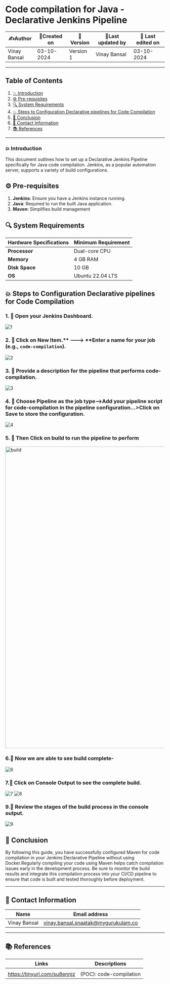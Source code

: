 
# Code compilation for Java - Declarative Jenkins Pipeline  


| ✍️Author      | 📅Created on  |📌 Version    | 📝Last updated by |📅 Last edited on |
|-------------|-------------|------------|-----------------|----------------|
| Vinay Bansal | 03-10-2024  | Version 1  | Vinay Bansal    | 03-10-2024     |

---
## Table of Contents
1. [💥 Introduction](#-introduction)
2. [⚙ Pre-requisites](#-pre-requisites)
3. [🔍 System Requirements](#-system-requirements)
4. [💥 Steps to Configuration Declarative pipelines for Code Compilation](#-steps-to-configuration-declarative-pipelines-for-code-compilation)
5. [📛 Conclusion](#-conclusion)
6. [📧 Contact Information](#-contact-information)
7. [📚 References](#-references)

---
### 💥 Introduction
This document outlines how to set up a Declarative Jenkins Pipeline specifically for Java code compilation. Jenkins, as a popular automation server, supports a variety of build configurations.


## ⚙ Pre-requisites
1. **Jenkins**: Ensure you have a Jenkins instance running.
2. **Java**: Required to run the built Java application.
3. **Maven**: Simplifies build management

## 🔍 System Requirements
| Hardware Specifications | Minimum Requirement  |
|-------------------|---------------------------|
| **Processor**     | Dual-core CPU             | 
| **Memory**        | 4 GB RAM                  | 
| **Disk Space**    | 10 GB                      | 
| **OS**            |Ubuntu 22.04 LTS           |


## 💥 Steps to Configuration Declarative pipelines for Code Compilation

### 1. 🚀 Open your Jenkins Dashboard.
![1](https://github.com/user-attachments/assets/59bb5e6e-68e1-4d41-8147-cd7acceeb2d8)

### 2. 🚀 Click on **New Item**.** ---> **Enter a name for your job (e.g., `code-compilation`).
![2](https://github.com/user-attachments/assets/2621f7b3-9ff8-42c6-b1f8-cb5e75387db5)

### 3. 🚀 Provide a description for the pipeline that performs code-compilation.
![3](https://github.com/user-attachments/assets/4cce2993-aeb1-469c-b97c-e3b644c3bf41)

### 4. 🚀 Choose Pipeline as the job type-->Add your pipeline script for code-compilation in the pipeline configuration...>Click on Save to store the configuration.
![4](https://github.com/user-attachments/assets/86687d99-016f-4ec7-9132-addffb296fcd)



### 5. 🚀 Then Click on build to run the pipeline to perform
<img width="952" alt="build" src="https://github.com/user-attachments/assets/8e0b140e-3cb9-4b40-babd-75fb6963a653">

### 6.🚀 Now we are able to see build complete-
![6](https://github.com/user-attachments/assets/edc403b0-0e63-4aca-8ce9-aa7ec6a5fe6c)

### 7.🚀 Click on Console Output to see the complete build.
![7](https://github.com/user-attachments/assets/e03d8595-d089-4a88-b812-6f1f75ca8d39)
![8](https://github.com/user-attachments/assets/154334b8-c48a-4fa4-a9b8-460e021c7682)




### 9.🚀 Review the stages of the build process in the console output.
![9](https://github.com/user-attachments/assets/6ea6223c-57c6-4888-83e9-eff267caf0f8)


## 📛 Conclusion

By following this guide, you have successfully configured Maven for code compilation in your Jenkins Declarative Pipeline without using Docker.Regularly compiling your code using Maven helps catch compilation issues early in the development process. Be sure to monitor the build results and integrate this compilation process into your CI/CD pipeline to ensure that code is built and tested thoroughly before deployment.

---

##  📧 Contact Information
| Name | Email address|
|------|---------------------|
| Vinay Bansal | vinay.bansal.snaatak@mygurukulam.co |

---
## 📚 References
| Links | Descriptions|
|------|---------------------|
|||
|https://tinyurl.com/su8ennjz|(POC): code-compilation |
